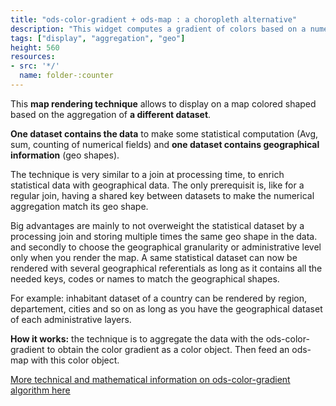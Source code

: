 ```yaml
---
title: "ods-color-gradient + ods-map : a choropleth alternative"
description: "This widget computes a gradient of colors based on a numerical aggregation. It's mainly used to color the shapes of a map for analytics purposes."
tags: ["display", "aggregation", "geo"]
height: 560
resources:
- src: '*/'
  name: folder-:counter
---
```


This **map rendering technique** allows to display on a map colored shaped based on the aggregation of **a different dataset**.

**One dataset contains the data** to make some statistical computation (Avg, sum, counting of numerical fields) and **one dataset contains geographical information** (geo shapes).

The technique is very similar to a join at processing time, to enrich statistical data with geographical data. The only prerequisit is, like for a regular join, having a shared key between datasets to make the numerical aggregation match its geo shape.

Big advantages are mainly to not overweight the statistical dataset by a processing join and storing multiple times the same geo shape in the data. and secondly to choose the geographical granularity or administrative level only when you render the map. A same statistical dataset can now be rendered with several geographical referentials as long as it contains all the needed keys, codes or names to match the geographical shapes.

For example: inhabitant dataset of a country can be rendered by region, departement, cities and so on as long as you have the geographical dataset of each administrative layers.


**How it works:** the technique is to aggregate the data with the ods-color-gradient to obtain the color gradient as a color object. Then feed an ods-map with this color object.

[More technical and mathematical information on ods-color-gradient algorithm here](https://observablehq.com/@fpassaniti/ods-color-gradient-algorithm-explained) 